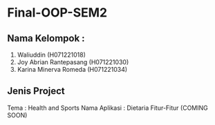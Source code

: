 # Final-OOP-SEM2

## Nama Kelompok : 
1) Waliuddin (H071221018)
2) Joy Abrian Rantepasang (H071221030)
3) Karina Minerva Romeda (H071221034)

## Jenis Project
Tema          : Health and Sports
Nama Aplikasi : Dietaria
Fitur-Fitur (COMING SOON)
